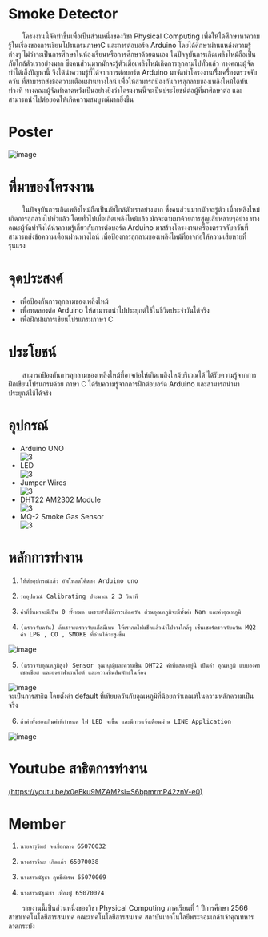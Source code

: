 # Smoke Detector
&emsp;&emsp;โครงงานนี้จัดทำขึ้นเพื่อเป็นส่วนหนึ่งของวิชา Physical Computing เพื่อให้ได้ศึกษาหาความรู้ในเรื่องของการเขียนโปรแกรมภาษาC และการต่อบอร์ด Arduino โดยได้ศึกษาผ่านแหล่งความรู้ต่างๆ ไม่ว่าจะเป็นการศึกษาในห้องเรียนหรือการศึกษาด้วยตนเอง ในปัจจุบันการเกิดเพลิงไหม้ถือเป็นภัยใกล้ตัวเราอย่างมาก ซึ่งคนส่วนมากมักจะรู้ตัวเมื่อเพลิงไหม้เกิดการลุกลามไปทั่วแล้ว ทางคณะผู้จัดทำได้เล็งปัญหานี้ จึงได้นำความรู้ที่ได้จากการต่อบอร์ด Arduino มาจัดทำโครงงานเรื่ิงเครื่ิองตรวจจับควัน ที่สามารถส่งข้อความเตือนผ่านทางไลน์ เพื่ิอให้สามารถป้องกันการลุกลามของเพลิงไหม้ได้ทันท่วงที ทางคณะผู้จัดทำคาดหวังเป็นอย่างยิ่งว่าโครงงานนี้จะเป็นประโยชน์ต่อผู้ที่มาศึกษาต่อ และสามารถนำไปต่อยอดให้เกิดความสมบูรณ์มากยิ่งขึ้น 

# Poster
![image](https://github.com/jeena55/projectsensor/assets/52133619/29dc2d56-1893-48eb-aed2-fbf48f364bde)




# ที่มาของโครงงาน
&emsp;&emsp;ในปัจจุบันการเกิดเพลิงไหม้ถือเป็นภัยใกล้ตัวเราอย่างมาก ซึ่งคนส่วนมากมักจะรู้ตัว เมื่อเพลิงไหม้เกิดการลุกลามไปทั่วแล้ว โดยทั่วไปเมื่อเกิดเพลิงไหม้แล้ว มักจะตามมาด้วยการสูญเสียหลายๆอย่าง ทางคณะผู้จัดทำจึงได้นำความรู้เกี่ยวกับการต่อบอร์ด Arduino มาสร้างโครงงานเครื่องตรวจจับควันที่สามารถส่งข้อความเตือนผ่่านทางไลน์ เพื่อป้องการลุกลามของเพลิงไหม้ที่อาจก่อให้ความเสียหายที่รุนแรง

# จุดประสงค์
* เพื่อป้องกันการลุกลามของเพลิงไหม้
* เพื่อทดลองต่อ Arduino ให้สามารถนำไปประยุกต์ใช้ในชีวิตประจำวันได้จริง
* เพื่อฝึกฝนการเขียนโปรแกรมภาษา C

# ประโยชน์
&emsp;&emsp;สามารถป้องกันการลุกลามของเพลิงไหม้ที่อาจก่อให้เกิดเพลิงไหม้บริเวณได้ ได้รับความรู้จากการฝึกเขียนโปรแกรมด้วย ภาษา C ได้รับความรู้จากการฝึกต่อบอร์ด Arduino และสามารถนำมาประยุกต์ใช้ได้จริง
# อุปกรณ์
* Arduino UNO <br/>
  ![3](https://dm.lnwfile.com/_/dm/_raw/ag/z7/x1.jpg) <br/>
* LED <br/>
  ![3](https://inwfile.com/s-fg/iqahqt.jpg) <br/>
* Jumper Wires <br/>
  ![3](https://static.cytron.io/image/cache/catalog/products/WR-JW-40/Raspberry-Pi-3-Dupont-Line-120pcs-20cm-Male-to-Male-Male-to-Female-Female-to-Female-800x800.jpg) <br/>
* DHT22 AM2302 Module <br/>
  ![3](https://raspberrypithailand.com/storage/images/4m8HEfpyZUzyQQY77EO0vit7oe6d2XOk8zVsOBhR.jpg) <br/>
* MQ-2 Smoke Gas Sensor <br/>
  ![3](https://www.tido.tech/wp-content/uploads/2020/09/l1.jpg) <br/>

# หลักการทำงาน
1.     ให้ต่ออุปกรณ์แล้ว อัพโหลดโค้ดลง Arduino uno
2.     รออุปกรณ์ Calibrating ประมาณ 2 3 วินาที
3.     ค่าที่ขึ้นมาจะมีเป็น 0 ทั้งหมด เพราะยังไม่มีการเกิดควัน ส่วนอุณหภูมิจะมีทั้งค่า Nan และค่าอุณหภูมิ
4.     (ตรวจจับควัน) ถ้าเราจะตรวจจับแก็สมีเทน ให้เรากดไฟแช็คแล้วนำไปวางใกล้ๆ เซ็นเซอร์ตรวจจับควัน MQ2 ค่า LPG , CO , SMOKE ที่อ่านได้จะสูงขึ้น
![image](https://github.com/jeena55/projectsensor/assets/109953515/e1a665e8-edb6-44bb-9b5e-5d72a9639490) <br/>

5.     (ตรวจจับอุณหภูมิสูง) Sensor อุณหภมูิและความชื้น DHT22 ค่าที่แสดงอยู่นี้ เป็นค่า อุณหภูมิ แบบองศาเซลเซียส และองศาฟาเรนไฮต์ และความชื้นสัมพัทธ์ในห้อง
![image](https://github.com/jeena55/projectsensor/assets/109953515/cf5aef84-5107-43fa-bc51-6ae18016c099) <br/> จะเป็นการสาธิต โดยตั้งค่า default ที่เทียบควันกับอุณหภูมิที่น้อยกว่าเกณฑ์ในความหลักความเป็นจริง

6.     ถ้าค่าทั้งสองเกินค่าที่กำหนด ไฟ LED จะขึ้น และมีการแจ้งเตือนผ่าน LINE Application
![image](https://github.com/jeena55/projectsensor/assets/109953515/5875927f-784e-4c04-9b2a-92ea543e8e62) <br/>




# Youtube สาธิตการทำงาน
[(https://youtu.be/x0eEku9MZAM?si=S6bpmrmP42znV-e0)](https://youtu.be/x0eEku9MZAM?si=S6bpmrmP42znV-e0)

# Member
1.     นายจารุวิทย์ จงเชื่อกลาง 65070032
2.     นางสาวจีนะ เกิดแก้ว 65070038
3.     นางสาวณัฐชา ฤทธิ์คำรพ 65070069 
4.     นางสาวณัฐณิชา เฟื่องฟู 65070074
&emsp;&emsp;รายงานนี้เป็นส่วนหนึ่งของวิชา Physical Computing ภาคเรียนที่ 1 ปีการศึกษา 2566 
สาขาเทคโนโลยีสารสนเทศ คณะเทคโนโลยีสารสนเทศ   สถาบันเทคโนโลยีพระจอมเกล้าเจ้าคุณทหารลาดกระบัง
